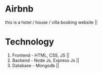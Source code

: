 # Airbnb
this is a hotel / house / villa booking website ||

# Technology
1. Frontend - HTML, CSS, JS ||
2. Backend - Node Js, Express Js ||
3. Database - Mongodb ||
